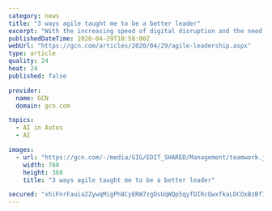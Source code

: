 ```yaml
---
category: news
title: "3 ways agile taught me to be a better leader"
excerpt: "With the increasing speed of digital disruption and the need for affordability and efficiencies, we must embody agile principles to cultivate dynamic, engaged, innovative, transparent and collaborative leaders at all levels of government."
publishedDateTime: 2020-04-29T18:58:00Z
webUrl: "https://gcn.com/articles/2020/04/29/agile-leadership.aspx"
type: article
quality: 24
heat: 24
published: false

provider:
  name: GCN
  domain: gcn.com

topics:
  - AI in Autos
  - AI

images:
  - url: "https://gcn.com/-/media/GIG/EDIT_SHARED/Management/teamwork.jpg"
    width: 760
    height: 368
    title: "3 ways agile taught me to be a better leader"

secured: "xhiFnrFauia2ZywqMigPh8CyERW7zgDsUqWQp5qyfDIRcQwxfkaLDCOxBzBfI5CY47sduIG/JugwJVJsPKOltedHtoeClJdMxDa4a1YYDgfJqWrgkUzFwcclF/e1YmKmKT9X6LLMSWo/oA7gx+j98YK/rNbB+9mQr3W+0Ic+u3yo+GS47yoYXt4R6/w5GlV8YwzQsf8JrS2gww2RlePS3f6qlbv0GDV9zoRnkO0SDZpTz+d8HvVup3s3T0rITZ+a2FwUnLStIdIYfbRbnREC5LTrGPr8eRfnHKQ739QDOzvNmT5oVJi85Ow8Cfi58Pl7;GNmbm8BymDnoMjGEViQmng=="
---
```


